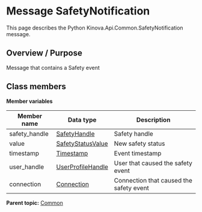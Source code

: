 # Message SafetyNotification

This page describes the Python Kinova.Api.Common.SafetyNotification message.

## Overview / Purpose

Message that contains a Safety event

## Class members

 **Member variables** 

|Member name|Data type|Description|
|-----------|---------|-----------|
|safety\_handle| [SafetyHandle](msg_Common_SafetyHandle.md#)|Safety handle|
|value| [SafetyStatusValue](enm_Common_SafetyStatusValue.md#)|New safety status|
|timestamp| [Timestamp](msg_Common_Timestamp.md#)|Event timestamp|
|user\_handle| [UserProfileHandle](msg_Common_UserProfileHandle.md#)|User that caused the safety event|
|connection| [Connection](msg_Common_Connection.md#)|Connection that caused the safety event|

**Parent topic:** [Common](../references/summary_Common.md)

